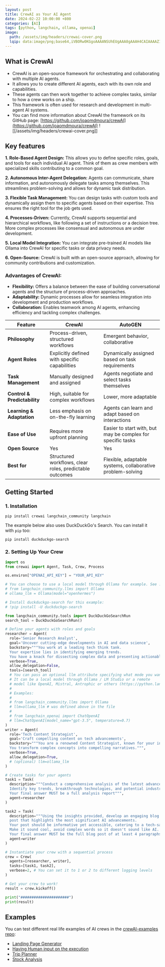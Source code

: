 ```yaml
---
layout: post
title: CrewAI as Your AI Agent
date: 2024-02-22 10:00:00 +800
categories: [AI]
tags: [python, langchain, ollama, openai]
image:
  path: /assets/img/headers/crewai-cover.png
  lqip: data:image/png;base64,iVBORw0KGgoAAAANSUhEUgAAA8gAAAH4CAIAAAAZ1VPRAALJIklEQVR4Aeyah5IbuxVE0aQ3h/eUv8L//1MOm/NumxaKp9TVZInO4e1d1QgDXNyMHgyG+vj59+Od
---
```


## What is CrewAI

- CrewAI is an open-source framework for orchestrating and collaborating with multiple AI agents.
- It allows you to create different AI agents, each with its own role and capabilities.
- These agents can then work together to achieve complex tasks, similar to how a crew works on a ship.
- This framework is often used for research and development in multi-agent AI systems.
- You can find more information about CrewAI the framework on its GitHub page: [https://github.com/joaomdmoura/crewAI](https://github.com/joaomdmoura/crewAI)
  ![[/assets/img/headers/crewai-cover.png]]

## Key features

**1. Role-Based Agent Design:** This allows you to define specific roles, goals, and tools for each individual AI agent. Think of them as crew members with specialized skills contributing to a common goal.

**2. Autonomous Inter-Agent Delegation:** Agents can communicate, share information, and autonomously delegate tasks among themselves. This streamlines problem-solving and allows for dynamic task distribution.

**3. Flexible Task Management:** You can design tasks with custom tools and dynamically assign them to specific agents based on their expertise. This ensures the right tool for the job gets used.

**4. Processes-Driven:** Currently, CrewAI supports sequential and hierarchical workflows, like following a set of instructions or a decision tree. More complex processes like consensual and autonomous are under development.

**5. Local Model Integration:** You can integrate pre-trained AI models like Ollama into CrewAI for specific tasks or data privacy needs.

**6. Open-Source:** CrewAI is built with an open-source approach, allowing for community contributions and customization.

### **Advantages of CrewAI:**

- **Flexibility:** Offers a balance between the ease of building conversational agents and the structure of process-driven approaches.
- **Adaptability:** Dynamic processes allow for seamless integration into development and production workflows.
- **Collaboration:** Enables teamwork among AI agents, enhancing efficiency and tackling complex challenges.

| Feature                      | CrewAI                                                  | AutoGEN                                                     |
| ---------------------------- | ------------------------------------------------------- | ----------------------------------------------------------- |
| **Philosophy**               | Process-driven, structured workflows                    | Emergent behavior, collaborative                            |
| **Agent Roles**              | Explicitly defined with specific capabilities           | Dynamically assigned based on task requirements             |
| **Task Management**          | Manually designed and assigned                          | Agents negotiate and select tasks themselves                |
| **Control & Predictability** | High, suitable for complex workflows                    | Lower, more adaptable                                       |
| **Learning & Adaptation**    | Less emphasis on on-the-fly learning                    | Agents can learn and adapt based on interactions            |
| **Ease of Use**              | Requires more upfront planning                          | Easier to start with, but may be complex for specific tasks |
| **Open Source**              | Yes                                                     | Yes                                                         |
| **Best for**                 | Structured workflows, clear roles, predictable outcomes | Flexible, adaptable systems, collaborative problem-solving  |

## Getting Started

### 1. Installation

```shell
pip install crewai langchain_community langchain
```

The example below also uses DuckDuckGo's Search. You can install it with `pip` too:

```shell
pip install duckduckgo-search
```

### 2. Setting Up Your Crew

```python
import os
from crewai import Agent, Task, Crew, Process

os.environ["OPENAI_API_KEY"] = "YOUR_API_KEY"

# You can choose to use a local model through Ollama for example. See ./docs/how-to/llm-connections.md for more information.
# from langchain_community.llms import Ollama
# ollama_llm = Ollama(model="openhermes")

# Install duckduckgo-search for this example:
# !pip install -U duckduckgo-search

from langchain_community.tools import DuckDuckGoSearchRun
search_tool = DuckDuckGoSearchRun()

# Define your agents with roles and goals
researcher = Agent(
  role='Senior Research Analyst',
  goal='Uncover cutting-edge developments in AI and data science',
  backstory="""You work at a leading tech think tank.
  Your expertise lies in identifying emerging trends.
  You have a knack for dissecting complex data and presenting actionable insights.""",
  verbose=True,
  allow_delegation=False,
  tools=[search_tool]
  # You can pass an optional llm attribute specifying what mode you wanna use.
  # It can be a local model through Ollama / LM Studio or a remote
  # model like OpenAI, Mistral, Antrophic or others (https://python.langchain.com/docs/integrations/llms/)
  #
  # Examples:
  #
  # from langchain_community.llms import Ollama
  # llm=ollama_llm # was defined above in the file
  #
  # from langchain_openai import ChatOpenAI
  # llm=ChatOpenAI(model_name="gpt-3.5", temperature=0.7)
)
writer = Agent(
  role='Tech Content Strategist',
  goal='Craft compelling content on tech advancements',
  backstory="""You are a renowned Content Strategist, known for your insightful and engaging articles.
  You transform complex concepts into compelling narratives.""",
  verbose=True,
  allow_delegation=True,
  # (optional) llm=ollama_llm
)

# Create tasks for your agents
task1 = Task(
  description="""Conduct a comprehensive analysis of the latest advancements in AI in 2024.
  Identify key trends, breakthrough technologies, and potential industry impacts.
  Your final answer MUST be a full analysis report""",
  agent=researcher
)

task2 = Task(
  description="""Using the insights provided, develop an engaging blog
  post that highlights the most significant AI advancements.
  Your post should be informative yet accessible, catering to a tech-savvy audience.
  Make it sound cool, avoid complex words so it doesn't sound like AI.
  Your final answer MUST be the full blog post of at least 4 paragraphs.""",
  agent=writer
)

# Instantiate your crew with a sequential process
crew = Crew(
  agents=[researcher, writer],
  tasks=[task1, task2],
  verbose=2, # You can set it to 1 or 2 to different logging levels
)

# Get your crew to work!
result = crew.kickoff()

print("######################")
print(result)
```

## Examples

You can test different real life examples of AI crews in the [crewAI-examples repo](https://github.com/joaomdmoura/crewAI-examples?tab=readme-ov-file):

- [Landing Page Generator](https://github.com/joaomdmoura/crewAI-examples/tree/main/landing_page_generator)
- [Having Human input on the execution](https://docs.crewai.com/how-to/Human-Input-on-Execution)
- [Trip Planner](https://github.com/joaomdmoura/crewAI-examples/tree/main/trip_planner)
- [Stock Analysis](https://github.com/joaomdmoura/crewAI-examples/tree/main/stock_analysis)
